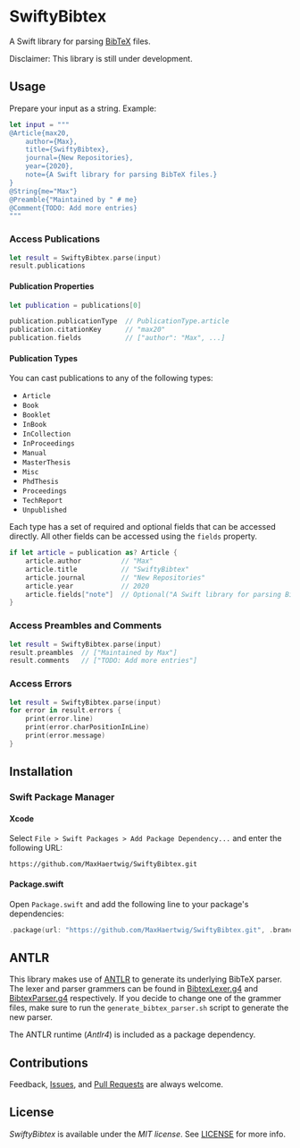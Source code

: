 # SwiftyBibtex

A Swift library for parsing [BibTeX](http://www.bibtex.org) files.

Disclaimer: This library is still under development.

## Usage

Prepare your input as a string. Example:

```swift
let input = """
@Article{max20,
    author={Max},
    title={SwiftyBibtex},
    journal={New Repositories},
    year={2020},
    note={A Swift library for parsing BibTeX files.}
}
@String{me="Max"}
@Preamble{"Maintained by " # me}
@Comment{TODO: Add more entries}
"""
```

### Access Publications

```swift
let result = SwiftyBibtex.parse(input)
result.publications
```

#### Publication Properties

```swift
let publication = publications[0]

publication.publicationType  // PublicationType.article
publication.citationKey      // "max20"
publication.fields           // ["author": "Max", ...]
```

#### Publication Types

You can cast publications to any of the following types:

- `Article`
- `Book`
- `Booklet`
- `InBook`
- `InCollection`
- `InProceedings`
- `Manual`
- `MasterThesis`
- `Misc`
- `PhdThesis`
- `Proceedings`
- `TechReport`
- `Unpublished`

Each type has a set of required and optional fields that can be accessed directly. All other fields can be accessed using the `fields` property.

```swift
if let article = publication as? Article {
    article.author          // "Max"
    article.title           // "SwiftyBibtex"
    article.journal         // "New Repositories"
    article.year            // 2020
    article.fields["note"]  // Optional("A Swift library for parsing BibTeX files.")
}
```

### Access Preambles and Comments

```swift
let result = SwiftyBibtex.parse(input)
result.preambles  // ["Maintained by Max"]
result.comments   // ["TODO: Add more entries"]
```

### Access Errors

```swift
let result = SwiftyBibtex.parse(input)
for error in result.errors {
    print(error.line)
    print(error.charPositionInLine)
    print(error.message)
}
```

## Installation

### Swift Package Manager

#### Xcode

Select `File > Swift Packages > Add Package Dependency...` and enter the following URL:

```
https://github.com/MaxHaertwig/SwiftyBibtex.git
```

#### Package.swift

Open `Package.swift` and add the following line to your package's dependencies:

```swift
.package(url: "https://github.com/MaxHaertwig/SwiftyBibtex.git", .branch("main"))
```

## ANTLR

This library makes use of [ANTLR](https://www.antlr.org) to generate its underlying BibTeX parser. The lexer and parser grammers can be found in [BibtexLexer.g4](./BibtexLexer.g4) and [BibtexParser.g4](./BibtexParser.g4) respectively. If you decide to change one of the grammer files, make sure to run the `generate_bibtex_parser.sh` script to generate the new parser.

The ANTLR runtime (_Antlr4_) is included as a package dependency.

## Contributions

Feedback, [Issues](https://github.com/MaxHaertwig/SwiftyBibtex/issues), and [Pull Requests](https://github.com/MaxHaertwig/SwiftyBibtex/pulls) are always welcome.

## License

_SwiftyBibtex_ is available under the _MIT license_. See [LICENSE](./LICENSE) for more info.
